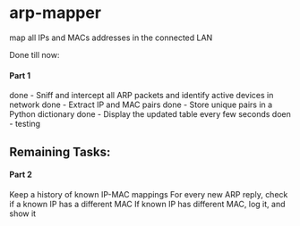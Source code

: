 # arp-mapper
map all IPs and MACs addresses in the connected LAN

Done till now:

#### Part 1

done - Sniff and intercept all ARP packets and identify active devices in network
done - Extract IP and MAC pairs
done - Store unique pairs in a Python dictionary
done - Display the updated table every few seconds
doen - testing

## Remaining Tasks:

#### Part 2

Keep a history of known IP-MAC mappings
For every new ARP reply, check if a known IP has a different MAC
If known IP has different MAC, log it, and show it




